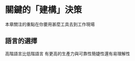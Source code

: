 # 關鍵的「建構」決策
本章關注的重點在你要用甚麼工具去到工作現場
## 語言的選擇
 高階語言比低階語言 有更高的生產力與可靠性簡婕性還有易理解性
 
<!--stackedit_data:
eyJoaXN0b3J5IjpbMzA2NzIzMDg0LC0xMTAxMTQ2NTE0XX0=
-->